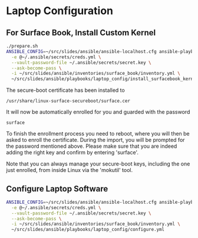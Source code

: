 # Laptop Configuration

## For Surface Book, Install Custom Kernel

```bash
./prepare.sh
ANSIBLE_CONFIG=~/src/slides/ansible/ansible-localhost.cfg ansible-playbook \
  -e @~/.ansible/secrets/creds.yml \
  --vault-password-file ~/.ansible/secrets/secret.key \
  --ask-become-pass \
  -i ~/src/slides/ansible/inventories/surface_book/inventory.yml \
  ~/src/slides/ansible/playbooks/laptop_config/install_surfacebook_kernel.yml
```

The secure-boot certificate has been installed to

```text
/usr/share/linux-surface-secureboot/surface.cer
```

It will now be automatically enrolled for you and guarded with the password

```text
surface
```

To finish the enrollment process you need to reboot, where you will then be
asked to enroll the certificate. During the import, you will be prompted for
the password mentioned above. Please make sure that you are indeed adding
the right key and confirm by entering 'surface'.

Note that you can always manage your secure-boot keys, including the one
just enrolled, from inside Linux via the 'mokutil' tool.

## Configure Laptop Software

```bash
ANSIBLE_CONFIG=~/src/slides/ansible/ansible-localhost.cfg ansible-playbook \
  -e @~/.ansible/secrets/creds.yml \
  --vault-password-file ~/.ansible/secrets/secret.key \
  --ask-become-pass \
  -i ~/src/slides/ansible/inventories/surface_book/inventory.yml \
  ~/src/slides/ansible/playbooks/laptop_config/configure.yml
```